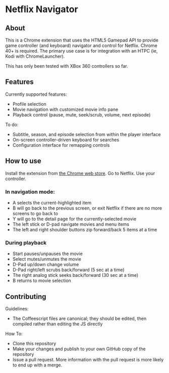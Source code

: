 # Netflix Navigator

## About

This is a Chrome extension that uses the HTML5 Gamepad API to provide game controller (and keyboard) navigator and control for Netflix. Chrome 40+ is required. The primary use case is for integration with an HTPC (ie, Kodi with ChromeLauncher).

This has only been tested with XBox 360 controllers so far.

## Features

Currently supported features:

* Profile selection
* Movie navigation with customized movie info pane
* Playback control (pause, mute, seek/scrub, volume, next episode)

To do:

* Subtitle, season, and episode selection from within the player interface
* On-screen controller-driven keyboard for searches
* Configuration interface for remapping controls

## How to use

Install the extension from [the Chrome web store](https://chrome.google.com/webstore/detail/netflix-navigator/baifcdmbdpacahdlfeamhgijijeflmlh). Go to Netflix. Use your controller.

### In navigation mode:

* A selects the current-highlighted item
* B will go back to the previous screen, or exit Netflix if there are no more screens to go back to
* Y will go to the detail page for the currently-selected movie
* The left stick or D-pad navigate movies and menu items
* The left and right shoulder buttons zip forward/back 5 items at a time

### During playback

* Start pauses/unpauses the movie
* Select mutes/unmutes the movie
* D-Pad up/down change volume
* D-Pad right/left scrubs back/forward (5 sec at a time)
* The right analog stick seeks back/forward (30 sec at a time)
* B returns to movie selection

## Contributing

Guidelines:

* The Coffeescript files are canonical; they should be edited, then compiled rather than editing the JS directly

How To:

* Clone this repository
* Make your changes and publish to your own GitHub copy of the repository
* Issue a pull request. More information with the pull request is more likely to end up with a merge.